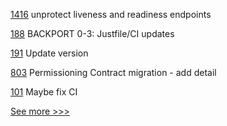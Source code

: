 
[1416](https://github.com/hyperledger/aries-cloudagent-python/pull/1416) unprotect liveness and readiness endpoints

[188](https://github.com/hyperledger/transact/pull/188) BACKPORT 0-3: Justfile/CI updates

[191](https://github.com/hyperledger/ursa/pull/191) Update version

[803](https://github.com/hyperledger/besu-docs/pull/803) Permissioning  Contract migration - add detail

[101](https://github.com/hyperledger-labs/fabric-token-sdk/pull/101) Maybe fix CI


[See more >>>](https://start-here.hyperledger.org/pull-requests)
